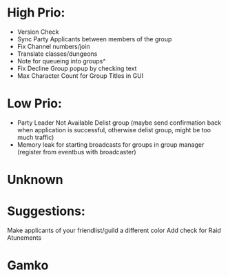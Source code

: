 # High Prio:
* Version Check
* Sync Party Applicants between members of the group
* Fix Channel numbers/join
* Translate classes/dungeons
* Note for queueing into groups^
* Fix Decline Group popup by checking text
* Max Character Count for Group Titles in GUI


# Low Prio:
* Party Leader Not Available Delist group (maybe send confirmation back when application is successful, otherwise delist group, might be too much traffic)
* Memory leak for starting broadcasts for groups in group manager (register from eventbus with broadcaster)

# Unknown

# Suggestions:
Make applicants of your friendlist/guild a different color
Add check for Raid Atunements

# Gamko
